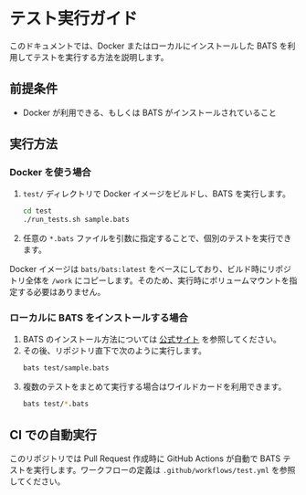 # テスト実行ガイド

このドキュメントでは、Docker またはローカルにインストールした BATS を利用してテストを実行する方法を説明します。

## 前提条件
- Docker が利用できる、もしくは BATS がインストールされていること

## 実行方法
### Docker を使う場合
1. `test/` ディレクトリで Docker イメージをビルドし、BATS を実行します。
   ```sh
   cd test
   ./run_tests.sh sample.bats
   ```
2. 任意の `*.bats` ファイルを引数に指定することで、個別のテストを実行できます。

Docker イメージは `bats/bats:latest` をベースにしており、ビルド時にリポジトリ全体を `/work` にコピーします。そのため、実行時にボリュームマウントを指定する必要はありません。

### ローカルに BATS をインストールする場合
1. BATS のインストール方法については [公式サイト](https://github.com/bats-core/bats-core) を参照してください。
2. その後、リポジトリ直下で次のように実行します。
   ```sh
   bats test/sample.bats
   ```
3. 複数のテストをまとめて実行する場合はワイルドカードを利用できます。
   ```sh
   bats test/*.bats
   ```

## CI での自動実行

このリポジトリでは Pull Request 作成時に GitHub Actions が自動で BATS テストを実行します。ワークフローの定義は `.github/workflows/test.yml` を参照してください。
